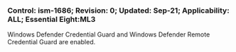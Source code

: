 ### Control: ism-1686; Revision: 0; Updated: Sep-21; Applicability: ALL; Essential Eight:ML3
<p>Windows Defender Credential Guard and Windows Defender Remote Credential Guard are enabled.</p>